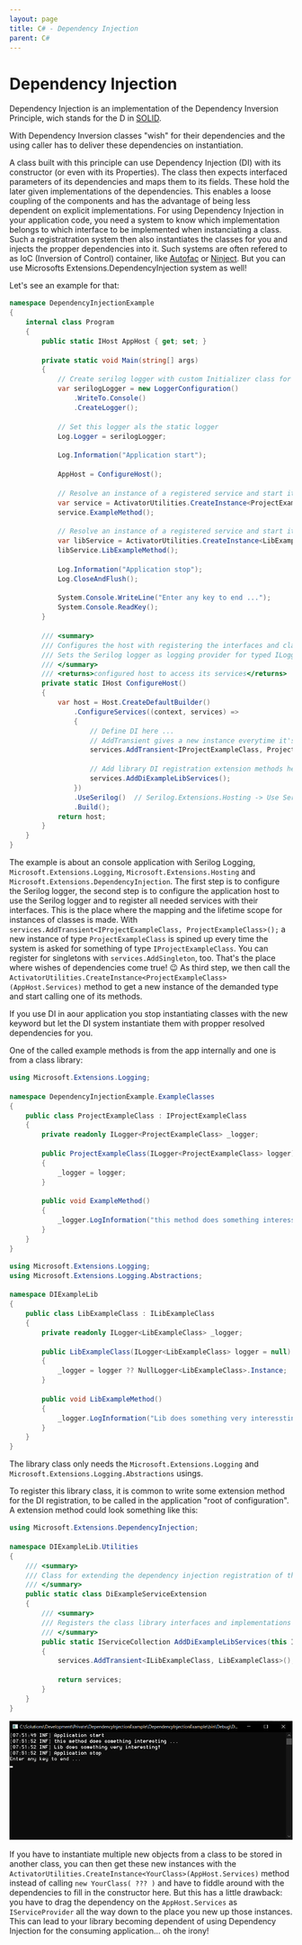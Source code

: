 ```yaml
---
layout: page
title: C# - Dependency Injection
parent: C#
---
```


# Dependency Injection

Dependency Injection is an implementation of the Dependency Inversion Principle, wich stands for the D in [SOLID](https://en.wikipedia.org/wiki/SOLID).

With Dependency Inversion classes "wish" for their dependencies and the using caller has to deliver these dependencies on instantiation.

A class built with this principle can use Dependency Injection (DI) with its constructor (or even with its Properties). The class then expects interfaced parameters of its dependencies and maps them to its fields. These hold the later given implementations of the dependencies. This enables a loose coupling of the components and has the advantage of being less dependent on explicit implementations. For using Dependency Injection in your application code, you need a system to know which implementation belongs to which interface to be implemented when instanciating a class. Such a registratration system then also instantiates the classes for you and injects the propper dependencies into it. Such systems are often refered to as IoC (Inversion of Control) container, like [Autofac](https://autofac.org/) or [Ninject](https://www.ninject.org/). But you can use Microsofts Extensions.DependencyInjection system as well!

Let's see an example for that:

```csharp
namespace DependencyInjectionExample
{
    internal class Program
    {
        public static IHost AppHost { get; set; }

        private static void Main(string[] args)
        {
            // Create serilog logger with custom Initializer class for configuration
            var serilogLogger = new LoggerConfiguration()
                .WriteTo.Console()
                .CreateLogger();

            // Set this logger als the static logger
            Log.Logger = serilogLogger;

            Log.Information("Application start");

            AppHost = ConfigureHost();

            // Resolve an instance of a registered service and start it
            var service = ActivatorUtilities.CreateInstance<ProjectExampleClass>(AppHost.Services);
            service.ExampleMethod();

            // Resolve an instance of a registered service and start it
            var libService = ActivatorUtilities.CreateInstance<LibExampleClass>(AppHost.Services);
            libService.LibExampleMethod();

            Log.Information("Application stop");
            Log.CloseAndFlush();

            System.Console.WriteLine("Enter any key to end ...");
            System.Console.ReadKey();
        }

        /// <summary>
        /// Configures the host with registering the interfaces and class types.
        /// Sets the Serilog logger as logging provider for typed ILogger injections.
        /// </summary>
        /// <returns>configured host to access its services</returns>
        private static IHost ConfigureHost()
        {
            var host = Host.CreateDefaultBuilder()
                .ConfigureServices((context, services) =>
                {
                    // Define DI here ...
                    // AddTransient gives a new instance everytime it's called
                    services.AddTransient<IProjectExampleClass, ProjectExampleClass>();

                    // Add library DI registration extension methods here ...
                    services.AddDiExampleLibServices();
                })
                .UseSerilog()  // Serilog.Extensions.Hosting -> Use Serilog Logger instead of MS.Extensions.Logger at all ILogger injections
                .Build();
            return host;
        }
    }
}
```

The example is about an console application with Serilog Logging, `Microsoft.Extensions.Logging`, `Microsoft.Extensions.Hosting` and `Microsoft.Extensions.DependencyInjection`. The first step is to configure the Serilog logger, the second step is to configure the application host to use the Serilog logger and to register all needed services with their interfaces. This is the place where the mapping and the lifetime scope for instances of classes is made. With `services.AddTransient<IProjectExampleClass, ProjectExampleClass>();` a new instance of type `ProjectExampleClass` is spined up every time the system is asked for something of type `IProjectExampleClass`. You can register for singletons with `services.AddSingleton`, too. That's the place where wishes of dependencies come true! 😉
As third step, we then call the `ActivatorUtilities.CreateInstance<ProjectExampleClass>(AppHost.Services)` method to get a new instance of the demanded type and start calling one of its methods.

If you use DI in aour application you stop instantiating classes with the new keyword but let the DI system instantiate them with propper resolved dependencies for you. 

One of the called example methods is from the app internally and one is from a class library:

```csharp
using Microsoft.Extensions.Logging;

namespace DependencyInjectionExample.ExampleClasses
{
    public class ProjectExampleClass : IProjectExampleClass
    {
        private readonly ILogger<ProjectExampleClass> _logger;

        public ProjectExampleClass(ILogger<ProjectExampleClass> logger)
        {
            _logger = logger;
        }

        public void ExampleMethod()
        {
            _logger.LogInformation("this method does something interessting ...");
        }
    }
}
```

```csharp
using Microsoft.Extensions.Logging;
using Microsoft.Extensions.Logging.Abstractions;

namespace DIExampleLib
{
    public class LibExampleClass : ILibExampleClass
    {
        private readonly ILogger<LibExampleClass> _logger;

        public LibExampleClass(ILogger<LibExampleClass> logger = null)
        {
            _logger = logger ?? NullLogger<LibExampleClass>.Instance;
        }

        public void LibExampleMethod()
        {
            _logger.LogInformation("Lib does something very interessting!");
        }
    }
}
```

The library class only needs the `Microsoft.Extensions.Logging` and `Microsoft.Extensions.Logging.Abstractions` usings.

To register this library class, it is common to write some extension method for the DI registration, to be called in the application "root of configuration". A extension method could look something like this:

```csharp
using Microsoft.Extensions.DependencyInjection;

namespace DIExampleLib.Utilities
{
    /// <summary>
    /// Class for extending the dependency injection registration of the caller with the library registrations.
    /// </summary>
    public static class DiExampleServiceExtension
    {
        /// <summary>
        /// Registers the class library interfaces and implementations as extension method for the calling application.
        /// </summary>
        public static IServiceCollection AddDiExampleLibServices(this IServiceCollection services)
        {
            services.AddTransient<ILibExampleClass, LibExampleClass>();

            return services;
        }
    }
}
```

![console out](/assets/images/coding/csharp/dependency-injection/console-output.png)

If you have to instantiate multiple new objects from a class to be stored in another class, you can then get these new instances with the `ActivatorUtilities.CreateInstance<YourClass>(AppHost.Services)` method instead of calling `new YourClass( ??? )` and have to fiddle around with the dependencies to fill in the constructor here. But this has a little drawback: you have to drag the dependency on the `AppHost.Services` as `IServiceProvider` all the way down to the place you new up those instances. This can lead to your library becoming dependent of using Dependency Injection for the consuming application... oh the irony!
